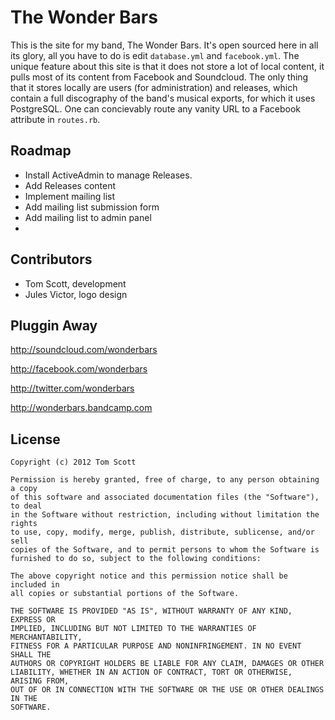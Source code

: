 # The Wonder Bars

This is the site for my band, The Wonder Bars. It's open sourced here in
all its glory, all you have to do is edit `database.yml` and
`facebook.yml`. The unique feature about this site is that it does not
store a lot of local content, it pulls most of its content from Facebook
and Soundcloud. The only thing that it stores locally are users (for
administration) and releases, which contain a full discography of the
band's musical exports, for which it uses PostgreSQL. One can
concievably route any vanity URL to a Facebook attribute in `routes.rb`.

## Roadmap

- Install ActiveAdmin to manage Releases.
- Add Releases content
- Implement mailing list
- Add mailing list submission form
- Add mailing list to admin panel
- 

## Contributors

- Tom Scott, development
- Jules Victor, logo design

## Pluggin Away

<http://soundcloud.com/wonderbars>

<http://facebook.com/wonderbars>

<http://twitter.com/wonderbars>

<http://wonderbars.bandcamp.com>


## License

    Copyright (c) 2012 Tom Scott

    Permission is hereby granted, free of charge, to any person obtaining a copy
    of this software and associated documentation files (the "Software"), to deal
    in the Software without restriction, including without limitation the rights
    to use, copy, modify, merge, publish, distribute, sublicense, and/or sell
    copies of the Software, and to permit persons to whom the Software is
    furnished to do so, subject to the following conditions:

    The above copyright notice and this permission notice shall be included in
    all copies or substantial portions of the Software.

    THE SOFTWARE IS PROVIDED "AS IS", WITHOUT WARRANTY OF ANY KIND, EXPRESS OR
    IMPLIED, INCLUDING BUT NOT LIMITED TO THE WARRANTIES OF MERCHANTABILITY,
    FITNESS FOR A PARTICULAR PURPOSE AND NONINFRINGEMENT. IN NO EVENT SHALL THE
    AUTHORS OR COPYRIGHT HOLDERS BE LIABLE FOR ANY CLAIM, DAMAGES OR OTHER
    LIABILITY, WHETHER IN AN ACTION OF CONTRACT, TORT OR OTHERWISE, ARISING FROM, 
    OUT OF OR IN CONNECTION WITH THE SOFTWARE OR THE USE OR OTHER DEALINGS IN THE 
    SOFTWARE.

